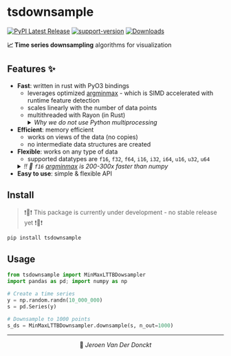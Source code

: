 # tsdownsample

[![PyPI Latest Release](https://img.shields.io/pypi/v/tsdownsample.svg)](https://pypi.org/project/tsdownsample/)
[![support-version](https://img.shields.io/pypi/pyversions/tsdownsample)](https://img.shields.io/pypi/pyversions/tsdownsample)
[![Downloads](https://pepy.tech/badge/tsdownsample)](https://pepy.tech/project/tsdownsample)
<!-- [![Testing](https://github.com/predict-idlab/tsflex/actions/workflows/test.yml/badge.svg)](https://github.com/predict-idlab/tsflex/actions/workflows/test.yml) -->

**📈 Time series downsampling** algorithms for visualization

## Features ✨

* **Fast**: written in rust with PyO3 bindings  
  - leverages optimized [argminmax](https://github.com/jvdd/argminmax) - which is SIMD accelerated with runtime feature detection
  - scales linearly with the number of data points
  - multithreaded with Rayon (in Rust)
    <details>
      <summary><i>Why we do not use Python multiprocessing</i></summary>
      Citing the <a href="https://pyo3.rs/v0.17.3/parallelism.html">PyO3 docs on parallelism</a>:<br>
      <blockquote>
          CPython has the infamous Global Interpreter Lock, which prevents several threads from executing Python bytecode in parallel. This makes threading in Python a bad fit for CPU-bound tasks and often forces developers to accept the overhead of multiprocessing.
      </blockquote>
      In Rust - which is a compiled language - there is no GIL, so CPU-bound tasks can be parallelized (with <a href="https://github.com/rayon-rs/rayon">Rayon</a>) with little to no overhead.
    </details>
* **Efficient**: memory efficient
  - works on views of the data (no copies)
  - no intermediate data structures are created
* **Flexible**: works on any type of data
    - supported datatypes are `f16`, `f32`, `f64`, `i16`, `i32`, `i64`, `u16`, `u32`, `u64`
    <details>
      <summary><i>!! 🚀 <code>f16</code> <a href="https://github.com/jvdd/argminmax">argminmax</a> is 200-300x faster than numpy</i></summary>
      In contrast with all other data types above, <code>f16</code> is *not* hardware supported (i.e., no instructions for f16) by most modern CPUs!! <br>
      🐌 Programming languages facilitate support for this datatype by either (i) upcasting to `f32` or (ii) using a software implementation. <br>
      💡 As for argminmax, only comparisons are needed - and thus no arithmetic operations - creating a <ins>symmetrical ordinal mapping from <code>f16</code> to <code>i16</code></ins> is sufficient. This mapping allows to use the hardware supported scalar and SIMD <code>i16</code> instructions - while not producing any memory overhead 🎉 <br>
      <i>More details are described in <a href="https://github.com/jvdd/argminmax/pull/1">argminmax PR #1</a>.</i>
    </details>
* **Easy to use**: simple & flexible API

## Install

> ❗🚨❗ This package is currently under development - no stable release yet ❗🚨❗


```bash
pip install tsdownsample
```

## Usage

```python
from tsdownsample import MinMaxLTTBDowsampler
import pandas as pd; import numpy as np

# Create a time series
y = np.random.randn(10_000_000)
s = pd.Series(y)

# Downsample to 1000 points
s_ds = MinMaxLTTBDownsampler.downsample(s, n_out=1000)
```

---

<p align="center">
👤 <i>Jeroen Van Der Donckt</i>
</p>